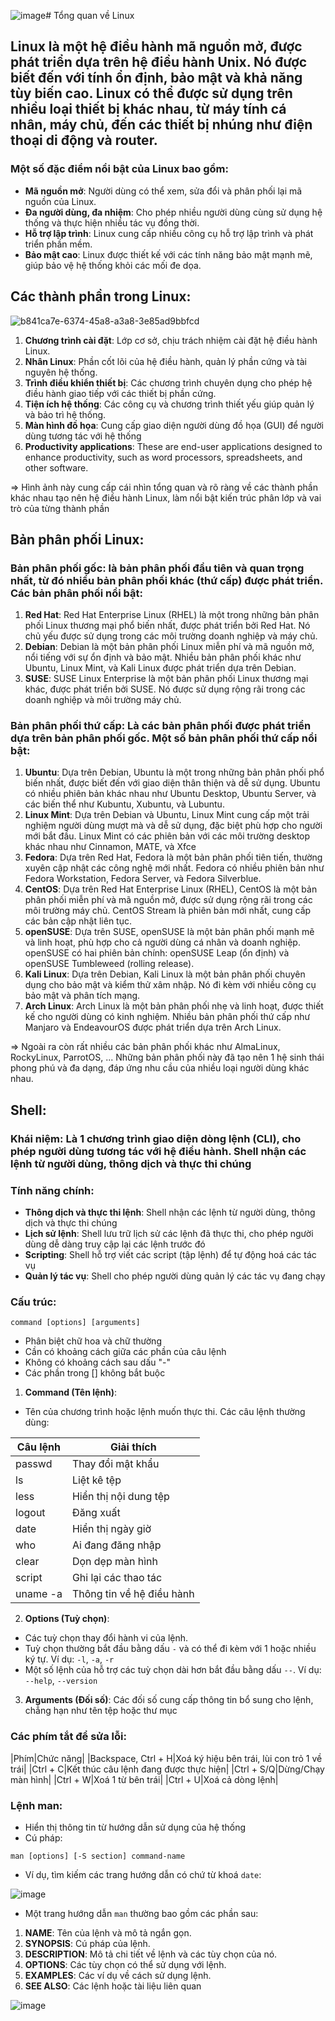 ![image](https://github.com/user-attachments/assets/2312ba60-1d3c-45f2-a87b-a77cf7ca1029)# Tổng quan về Linux 

## Linux là một hệ điều hành mã nguồn mở, được phát triển dựa trên hệ điều hành Unix. Nó được biết đến với tính ổn định, bảo mật và khả năng tùy biến cao. Linux có thể được sử dụng trên nhiều loại thiết bị khác nhau, từ máy tính cá nhân, máy chủ, đến các thiết bị nhúng như điện thoại di động và router.

### Một số đặc điểm nổi bật của Linux bao gồm:
- **Mã nguồn mở**: Người dùng có thể xem, sửa đổi và phân phối lại mã nguồn của Linux.
- **Đa người dùng, đa nhiệm**: Cho phép nhiều người dùng cùng sử dụng hệ thống và thực hiện nhiều tác vụ đồng thời.
- **Hỗ trợ lập trình**: Linux cung cấp nhiều công cụ hỗ trợ lập trình và phát triển phần mềm.
- **Bảo mật cao**: Linux được thiết kế với các tính năng bảo mật mạnh mẽ, giúp bảo vệ hệ thống khỏi các mối đe dọa.

## Các thành phần trong Linux: 

![b841ca7e-6374-45a8-a3a8-3e85ad9bbfcd](https://github.com/user-attachments/assets/1158ab2e-04b8-4157-9163-e683f4d8c6ee)


1. **Chương trình cài đặt**: Lớp cơ sở, chịu trách nhiệm cài đặt hệ điều hành Linux.
2. **Nhân Linux**: Phần cốt lõi của hệ điều hành, quản lý phần cứng và tài nguyên hệ thống.
3. **Trình điều khiển thiết bị**: Các chương trình chuyên dụng cho phép hệ điều hành giao tiếp với các thiết bị phần cứng.
4. **Tiện ích hệ thống**: Các công cụ và chương trình thiết yếu giúp quản lý và bảo trì hệ thống.
5. **Màn hình đồ họa**: Cung cấp giao diện người dùng đồ họa (GUI) để người dùng tương tác với hệ thống
6. **Productivity applications**: These are end-user applications designed to enhance productivity, such as word processors, spreadsheets, and other software.

=> Hình ảnh này cung cấp cái nhìn tổng quan và rõ ràng về các thành phần khác nhau tạo nên hệ điều hành Linux, làm nổi bật kiến ​​trúc phân lớp và vai trò của từng thành phần

## Bản phân phối Linux:
### Bản phân phối gốc: là bản phân phối đầu tiên và quan trọng nhất, từ đó nhiều bản phân phối khác (thứ cấp) được phát triển. Các bản phân phối nổi bật:
1. **Red Hat**: Red Hat Enterprise Linux (RHEL) là một trong những bản phân phối Linux thương mại phổ biến nhất, được phát triển bởi Red Hat. Nó chủ yếu được sử dụng trong các môi trường doanh nghiệp và máy chủ.
2. **Debian**: Debian là một bản phân phối Linux miễn phí và mã nguồn mở, nổi tiếng với sự ổn định và bảo mật. Nhiều bản phân phối khác như Ubuntu, Linux Mint, và Kali Linux được phát triển dựa trên Debian.
3. **SUSE**: SUSE Linux Enterprise là một bản phân phối Linux thương mại khác, được phát triển bởi SUSE. Nó được sử dụng rộng rãi trong các doanh nghiệp và môi trường máy chủ.

### Bản phân phối thứ cấp: Là các bản phân phối được phát triển dựa trên bản phân phối gốc. Một số bản phân phối thứ cấp nổi bật:
1. **Ubuntu**: Dựa trên Debian, Ubuntu là một trong những bản phân phối phổ biến nhất, được biết đến với giao diện thân thiện và dễ sử dụng. Ubuntu có nhiều phiên bản khác nhau như Ubuntu Desktop, Ubuntu Server, và các biến thể như Kubuntu, Xubuntu, và Lubuntu.
2. **Linux Mint**: Dựa trên Debian và Ubuntu, Linux Mint cung cấp một trải nghiệm người dùng mượt mà và dễ sử dụng, đặc biệt phù hợp cho người mới bắt đầu. Linux Mint có các phiên bản với các môi trường desktop khác nhau như Cinnamon, MATE, và Xfce
3. **Fedora**: Dựa trên Red Hat, Fedora là một bản phân phối tiên tiến, thường xuyên cập nhật các công nghệ mới nhất. Fedora có nhiều phiên bản như Fedora Workstation, Fedora Server, và Fedora Silverblue.
4. **CentOS**: Dựa trên Red Hat Enterprise Linux (RHEL), CentOS là một bản phân phối miễn phí và mã nguồn mở, được sử dụng rộng rãi trong các môi trường máy chủ. CentOS Stream là phiên bản mới nhất, cung cấp các bản cập nhật liên tục.
5. **openSUSE**: Dựa trên SUSE, openSUSE là một bản phân phối mạnh mẽ và linh hoạt, phù hợp cho cả người dùng cá nhân và doanh nghiệp. openSUSE có hai phiên bản chính: openSUSE Leap (ổn định) và openSUSE Tumbleweed (rolling release).
6. **Kali Linux**: Dựa trên Debian, Kali Linux là một bản phân phối chuyên dụng cho bảo mật và kiểm thử xâm nhập. Nó đi kèm với nhiều công cụ bảo mật và phân tích mạng.
7. **Arch Linux**: Arch Linux là một bản phân phối nhẹ và linh hoạt, được thiết kế cho người dùng có kinh nghiệm. Nhiều bản phân phối thứ cấp như Manjaro và EndeavourOS được phát triển dựa trên Arch Linux.

=> Ngoài ra còn rất nhiều các bản phân phối khác như AlmaLinux, RockyLinux, ParrotOS, ... Những bản phân phối này đã tạo nên 1 hệ sinh thái phong phú và đa dạng, đáp ứng nhu cầu của nhiều loại người dùng khác nhau.

## Shell: 
### Khái niệm: Là 1 chương trình giao diện dòng lệnh (CLI), cho phép người dùng tương tác với hệ điều hành. Shell nhận các lệnh từ người dùng, thông dịch và thực thi chúng

### Tính năng chính:
- **Thông dịch và thực thi lệnh**: Shell nhận các lệnh từ người dùng, thông dịch và thực thi chúng
- **Lịch sử lệnh**: Shell lưu trữ lịch sử các lệnh đã thực thi, cho phép người dùng dễ dàng truy cập lại các lệnh trước đó
- **Scripting**: Shell hỗ trợ viết các script (tập lệnh) để tự động hoá các tác vụ
- **Quản lý tác vụ**: Shell cho phép người dùng quản lý các tác vụ đang chạy

### Cấu trúc: 
```
command [options] [arguments]
```

- Phân biệt chữ hoa và chữ thường
- Cần có khoảng cách giữa các phần của câu lệnh
- Không có khoảng cách sau dấu "-"
- Các phần trong [] không bắt buộc

1. **Command (Tên lệnh)**:
- Tên của chương trình hoặc lệnh muốn thực thi. Các câu lệnh thường dùng:

|Câu lệnh|Giải thích|
|---|---|
|passwd|Thay đổi mật khẩu|
|ls|Liệt kê tệp|
|less|Hiển thị nội dung tệp|
|logout|Đăng xuất|
|date|Hiển thị ngày giờ|
|who|Ai đang đăng nhập|
|clear|Dọn dẹp màn hình|
|script|Ghi lại các thao tác|
|uname -a|Thông tin về hệ điều hành|

2. **Options (Tuỳ chọn)**:
- Các tuỳ chọn thay đổi hành vi của lệnh.
- Tuỳ chọn thường bắt đầu bằng dấu `-` và có thể đi kèm với 1 hoặc nhiều ký tự. Ví dụ: `-l`, `-a`, `-r`
- Một số lệnh của hỗ trợ các tuỳ chọn dài hơn bắt đầu bằng dấu `--`. Ví dụ: `--help`, `--version`

3. **Arguments (Đối số)**: Các đối số cung cấp thông tin bổ sung cho lệnh, chẳng hạn như tên tệp hoặc thư mục

### Các phím tắt để sửa lỗi:
|Phím|Chức năng|
|Backspace, Ctrl + H|Xoá ký hiệu bên trái, lùi con trỏ 1 về trái|
|Ctrl + C|Kết thúc câu lệnh đang được thực hiện|
|Ctrl + S/Q|Dừng/Chạy màn hình|
|Ctrl + W|Xoá 1 từ bên trái|
|Ctrl + U|Xoá cả dòng lệnh|

### Lệnh man:
- Hiển thị thông tin từ hướng dẫn sử dụng của hệ thống
- Cú pháp:

```
man [options] [-S section] command-name
```
- Ví dụ, tìm kiếm các trang hướng dẫn có chứ từ khoá `date`:

![image](https://github.com/user-attachments/assets/e1fa8e5c-baed-4122-a1a1-13802ed44c27)

- Một trang hướng dẫn `man` thường bao gồm các phần sau:

1. **NAME**: Tên của lệnh và mô tả ngắn gọn.
2. **SYNOPSIS**: Cú pháp của lệnh.
3. **DESCRIPTION**: Mô tả chi tiết về lệnh và các tùy chọn của nó.
4. **OPTIONS**: Các tùy chọn có thể sử dụng với lệnh.
5. **EXAMPLES**: Các ví dụ về cách sử dụng lệnh.
6. **SEE ALSO**: Các lệnh hoặc tài liệu liên quan

![image](https://github.com/user-attachments/assets/6b83dabf-6fed-4e4f-8302-e4bf366d2dde)
